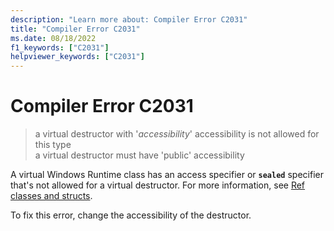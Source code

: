 ```yaml
---
description: "Learn more about: Compiler Error C2031"
title: "Compiler Error C2031"
ms.date: 08/18/2022
f1_keywords: ["C2031"]
helpviewer_keywords: ["C2031"]
---
```

# Compiler Error C2031

> a virtual destructor with '*accessibility*' accessibility is not allowed for this type\
> a virtual destructor must have 'public' accessibility

A virtual Windows Runtime class has an access specifier or **`sealed`** specifier that's not allowed for a virtual destructor. For more information, see [Ref classes and structs](../../cppcx/ref-classes-and-structs-c-cx.md).

To fix this error, change the accessibility of the destructor.
